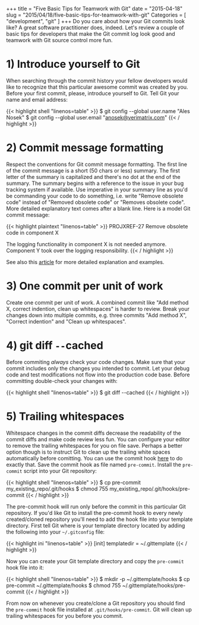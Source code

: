 +++
title = "Five Basic Tips for Teamwork with Git"
date = "2015-04-18"
slug = "2015/04/18/five-basic-tips-for-teamwork-with-git"
Categories = [ "development", "git" ]
+++
Do you care about how your Git commits look like? A great software practitioner does, indeed. Let's review a couple of basic tips for developers that make the Git commit log look good and teamwork with Git source control more fun.
<!--more-->

# 1) Introduce yourself to Git

When searching through the commit history your fellow developers would like to recognize that this particular awesome commit was created by you. Before your first commit, please, introduce yourself to Git. Tell Git your name and email address:

{{< highlight shell "linenos=table" >}}
$ git config --global user.name "Ales Nosek"
$ git config --global user.email "anosek@verimatrix.com"
{{< / highlight >}}

# 2) Commit message formatting

Respect the conventions for Git commit message formatting. The first line of the commit message is a short (50 chars or less) summary. The first letter of the summary is capitalized and there's no dot at the end of the summary. The summary begins with a reference to the issue in your bug tracking system if available. Use imperative in your summary line as you'd be commanding your code to do something, i.e. write "Remove obsolete code" instead of "Removed obsolete code" or "Removes obsolete code". More detailed explanatory text comes after a blank line. Here is a model Git commit message:

{{< highlight plaintext "linenos=table" >}}
PROJXREF-27 Remove obsolete code in component X

The logging functionality in component X is not needed anymore.
Component Y took over the logging responsibility.
{{< / highlight >}}

See also this [article](http://chris.beams.io/posts/git-commit/ "How to Write a Git Commit Message") for more detailed explanation and examples.

# 3) One commit per unit of work

Create one commit per unit of work. A combined commit like "Add method X, correct indention, clean up whitespaces" is harder to review. Break your changes down into multiple commits, e.g. three commits "Add method X", "Correct indention" and "Clean up whitespaces".

# 4) git diff `--`cached

Before commiting *always* check your code changes. Make sure that your commit includes only the changes you intended to commit. Let your debug code and test modifications not flow into the production code base. Before committing double-check your changes with:

{{< highlight shell "linenos=table" >}}
$ git diff --cached
{{< / highlight >}}

# 5) Trailing whitespaces

Whitespace changes in the commit diffs decrease the readability of the commit diffs and make code review less fun. You can configure your editor to remove the trailing whitespaces for you on file save. Perhaps a better option though is to instruct Git to clean up the trailing white spaces automatically before comitting. You can use the commit hook [here](http://stackoverflow.com/questions/591923/make-git-automatically-remove-trailing-whitespace-before-committing/3516525#3516525 "Make git automatically remove trailing whitespace before committing") to do exactly that. Save the commit hook as file named `pre-commit`. Install the `pre-commit` script into your Git repository:

{{< highlight shell "linenos=table" >}}
$ cp pre-commit my_existing_repo/.git/hooks
$ chmod 755 my_existing_repo/.git/hooks/pre-commit
{{< / highlight >}}

The pre-commit hook will run only before the commit in this particular Git repository. If you'd like Git to install the pre-commit hook to every newly created/cloned repository you'll need to add the hook file into your template directory. First tell Git where is your template directory located by adding the following into your `~/.gitconfig` file:

{{< highlight ini "linenos=table" >}}
[init]
        templatedir = ~/.gittemplate
{{< / highlight >}}

Now you can create your Git template directory and copy the `pre-commit` hook file into it:

{{< highlight shell "linenos=table" >}}
$ mkdir -p ~/.gittemplate/hooks
$ cp pre-commit ~/.gittemplate/hooks
$ chmod 755 ~/.gittemplate/hooks/pre-commit
{{< / highlight >}}

From now on whenever you create/clone a Git repository you should find the `pre-commit` hook file installed at `.git/hooks/pre-commit`. Git will clean up trailing whitespaces for you before you commit.
